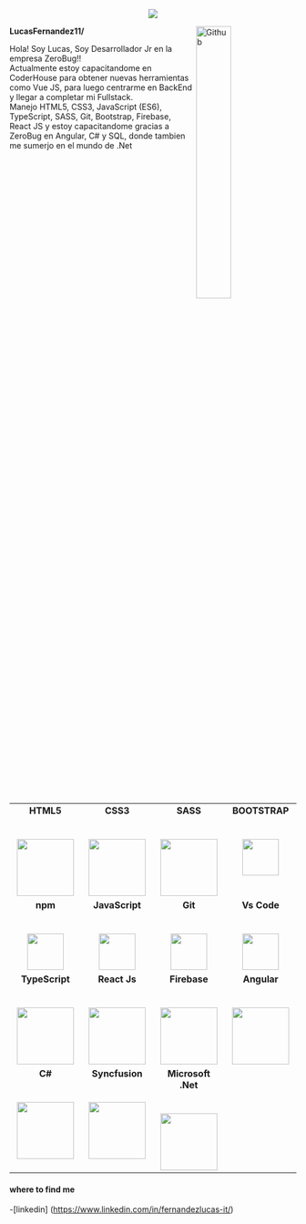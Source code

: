 <p align="center"><img src="https://i.imgur.com/A6bWGFl.gif"/></p>


**LucasFernandez11/**
<img width="35%" align="right" alt="Github" src="https://user-images.githubusercontent.com/48678280/88862734-4903af80-d201-11ea-968b-9c939d88a37c.gif" />

Hola! Soy Lucas, Soy Desarrollador Jr en la empresa ZeroBug!!<br> 
Actualmente estoy capacitandome en CoderHouse para obtener nuevas herramientas como Vue JS, para luego centrarme en BackEnd y llegar a completar mi Fullstack.<br>
Manejo HTML5, CSS3, JavaScript (ES6), TypeScript, SASS, Git, Bootstrap, Firebase, React JS y estoy capacitandome gracias a ZeroBug en Angular, C# y SQL, donde tambien me sumerjo en el mundo de .Net

<table>
  <tbody>
    <tr valign="top">
      <td width="25%" align="center">
	      <span><strong>HTML5</strong></span><br><br><br>
        <img height="100px" src="https://cdn.svgporn.com/logos/html-5.svg">
      </td>
      <td width="25%" align="center">
	      <span><strong>CSS3</strong></span><br><br><br>
        <img height="100px" src="https://cdn.svgporn.com/logos/css-3.svg">
      </td>
      <td width="25%" align="center">
        <span><strong>SASS</strong></span><br><br><br>
        <img height="100px" src="https://upload.wikimedia.org/wikipedia/commons/thumb/9/96/Sass_Logo_Color.svg/2560px-Sass_Logo_Color.svg.png">
      </td>
      <td width="25%" align="center">
        <span><strong>BOOTSTRAP</strong></span><br><br><br>
        <img height="64px" src="https://upload.wikimedia.org/wikipedia/commons/thumb/b/b2/Bootstrap_logo.svg/1200px-Bootstrap_logo.svg.png">
      </td>
    </tr>
    <tr valign="top">
      <td width="25%" align="center">
        <span><strong>npm</strong></span><br><br><br>
        <img height="64px" src="https://upload.wikimedia.org/wikipedia/commons/thumb/d/db/Npm-logo.svg/2560px-Npm-logo.svg.png">
      </td>
      <td width="25%" align="center">
        <span><strong>JavaScript</strong></span><br><br><br>
        <img height="64px" src="https://cdn.svgporn.com/logos/javascript.svg">
      </td>
      <td width="25%" align="center">
        <span><strong>Git</strong></span><br><br><br>
        <img height="64px" src="https://cdn.svgporn.com/logos/git-icon.svg">
      </td>
      <td width="25%" align="center">
        <span><strong>Vs Code</strong></span><br><br><br>
        <img height="64px" src="https://cdn.svgporn.com/logos/visual-studio-code.svg">
      </td>
    </tr>
    <tr valign="top">
      <td width="25%" align="center">
        <span><strong>TypeScript</strong></span><br><br><br>
        <img height="100px" src="https://cdn.worldvectorlogo.com/logos/typescript-2.svg">
      </td>
      <td width="25%" align="center">
        <span><strong>React Js</strong></span><br><br><br>
        <img height="100px" src="https://cdn.worldvectorlogo.com/logos/react-1.svg">
      </td>
      <td width="25%" align="center">
        <span><strong>Firebase</strong></span><br><br><br>
        <img height="100px" src="https://www.vectorlogo.zone/logos/firebase/firebase-ar21.png">
      </td>
      <td width="25%" align="center">
        <span><strong>Angular</strong></span><br><br><br>
        <img height="100px" src="https://upload.wikimedia.org/wikipedia/commons/thumb/c/cf/Angular_full_color_logo.svg/640px-Angular_full_color_logo.svg.png">
      </td>
    </tr>
    <tr valign="top">
      <td width="25%" align="center">
        <span><strong>C#</strong></span><br><br><br>
        <img height="100px" src="https://static.cdnlogo.com/logos/c/27/c.svg">
      </td>
      <td width="25%" align="center">
        <span><strong>Syncfusion</strong></span><br><br><br>
        <img height="100px" src="https://cdn.syncfusion.com/content/images/company-logos/Syncfusion_Logo_Image.png">
      </td>
      <td width="25%" align="center">
        <span><strong>Microsoft .Net</strong></span><br><br><br>
        <img height="100px" src="https://w7.pngwing.com/pngs/673/239/png-transparent-entity-framework-core-asp-net-core-net-framework-microsoft-blue-text-logo-thumbnail.png">
      </td>      
    </tr>

  </tbody>
</table>

#### where to find me
-[linkedin] (https://www.linkedin.com/in/fernandezlucas-it/)
